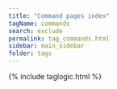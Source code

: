 ```yaml
---
title: "Command pages index"
tagName: commands
search: exclude
permalink: tag_commands.html
sidebar: main_sidebar
folder: tags
---
```

{% include taglogic.html %}

